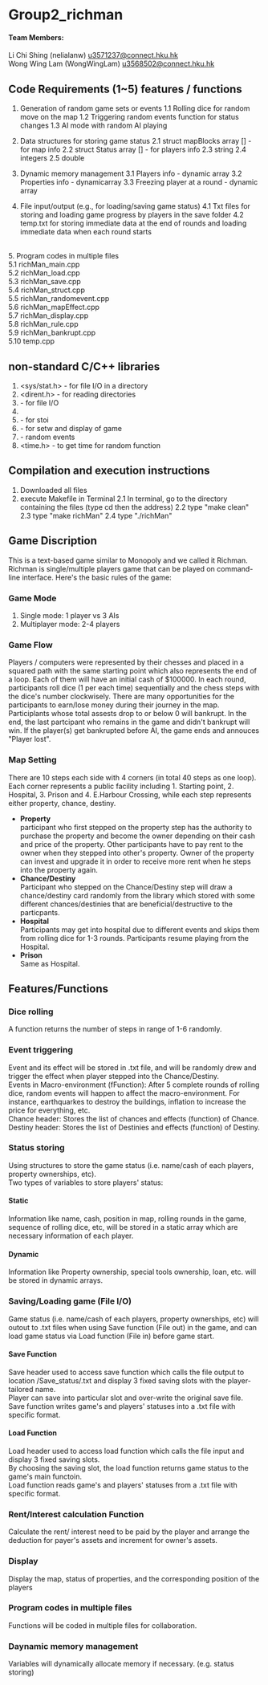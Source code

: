 # Group2_richman
#### Team Members:
Li Chi Shing (nelialanw) u3571237@connect.hku.hk<br>
Wong Wing Lam (WongWingLam) u3568502@connect.hku.hk

## Code Requirements (1~5) features / functions
1. Generation of random game sets or events
1.1 Rolling dice for random move on the map
1.2 Triggering random events function for status changes
1.3 AI mode with random AI playing

2. Data structures for storing game status
2.1 struct mapBlocks array [] - for map info
2.2 struct Status array [] - for players info
2.3 string
2.4 integers
2.5 double

3. Dynamic memory management
3.1 Players info - dynamic array
3.2 Properties info - dynamicarray
3.3 Freezing player at a round - dynamic array

4. File input/output (e.g., for loading/saving game status)
4.1 Txt files for storing and loading game progress by players in the save folder
4.2 temp.txt for storing immediate data at the end of rounds and loading immediate data when each round starts

<br>5. Program codes in multiple files
<br>5.1 richMan_main.cpp
<br>5.2 richMan_load.cpp
<br>5.3 richMan_save.cpp
<br>5.4 richMan_struct.cpp
<br>5.5 richMan_randomevent.cpp
<br>5.6 richMan_mapEffect.cpp
<br>5.7 richMan_display.cpp
<br>5.8 richMan_rule.cpp
<br>5.9 richMan_bankrupt.cpp
<br>5.10 temp.cpp

## non-standard C/C++ libraries
1. <sys/stat.h> - for file I/O in a directory
2. <dirent.h> - for reading directories
3. <fstream> - for file I/O
4. <string>
5. <sstream> - for stoi
6. <iomanip> - for setw and display of game
7. <cstdlib> - random events
8. <time.h> - to get time for random function
  
## Compilation and execution instructions
1. Downloaded all files
2. execute Makefile in Terminal
2.1 In terminal, go to the directory containing the files (type cd then the address)
2.2 type "make clean"
2.3 type "make richMan"
2.4 type "./richMan"

## Game Discription
This is a text-based game similar to Monopoly and we called it Richman.
Richman is single/multiple players game that can be played on command-line interface.
Here's the basic rules of the game:
### Game Mode
1. Single mode: 1 player vs 3 AIs
2. Multiplayer mode: 2-4 players 
### Game Flow
Players / computers were represented by their chesses and placed in a squared path with the same starting point which also represents the end of a loop. Each of them will have an initial cash of $100000. In each round, participants roll dice (1 per each time) sequentially and the chess steps with the dice's number clockwisely. There are many opportunities for the participants to earn/lose money during their journey in the map. Participlants whose total assests drop to or below 0 will bankrupt. In the end, the last partcipant who remains in the game and didn't bankrupt will win. If the player(s) get bankrupted before AI, the game ends and annouces "Player lost".
### Map Setting
There are 10 steps each side with 4 corners (in total 40 steps as one loop). Each corner represents a public facility including 1. Starting point, 2. Hospital, 3. Prison and 4. E.Harbour Crossing, while each step represents either property, chance, destiny.
* **Property**
<br>participant who first stepped on the property step has the authority to purchase the property and become the owner depending on their cash and price of the property. Other participants have to pay rent to the owner when they stepped into other's property. Owner of the property can invest and upgrade it in order to receive more rent when he steps into the property again.
* **Chance/Destiny** 
<br>Participant who stepped on the Chance/Destiny step will draw a chance/destiny card randomly from the library which stored with some different chances/destinies that are beneficial/destructive to the particpants. 
* **Hospital**
<br>Participants may get into hospital due to different events and skips them from rolling dice for 1-3 rounds. Participants resume playing from the Hospital.
* **Prison**
<br>Same as Hospital.
## Features/Functions
### Dice rolling
A function returns the number of steps in range of 1-6 randomly.
### Event triggering
Event and its effect will be stored in .txt file, and will be randomly drew and trigger the effect when player stepped into the Chance/Destiny.
<br>Events in Macro-environment (fFunction): After 5 complete rounds of rolling dice, random events will happen to affect the macro-environment. For instance, earthquarkes to destroy the buildings, inflation to increase the price for everything, etc.
<br>Chance header: Stores the list of chances and effects (function) of Chance.
<br>Destiny header: Stores the list of Destinies and effects (function) of Destiny.
### Status storing 
Using structures to store the game status (i.e. name/cash of each players, property ownerships, etc).
<br>Two types of variables to store players' status:
#### Static
Information like name, cash, position in map, rolling rounds in the game, sequence of rolling dice, etc, will be stored in a static array which are necessary information of each player.
#### Dynamic
Information like Property ownership, special tools ownership, loan, etc. will be stored in dynamic arrays.
### Saving/Loading game (File I/O)
Game status (i.e. name/cash of each players, property ownerships, etc) will outout to .txt files when using Save function (File out) in the game, and can load game status via Load function (File in) before game start.
#### Save Function
Save header used to access save function which calls the file output to location /Save_status/<user-input>.txt and display 3 fixed saving slots with the player-tailored name. 
<br>Player can save into particular slot and over-write the original save file. 
<br>Save function writes game's and players' statuses into a .txt file with specific format.
#### Load Function
Load header used to access load function which calls the file input and display 3 fixed saving slots. 
<br>By choosing the saving slot, the load function returns game status to the game's main functoin.
<br>Load function reads game's and players' statuses from a .txt file with specific format.
### Rent/Interest calculation Function
Calculate the rent/ interest need to be paid by the player and arrange the deduction for payer's assets and increment for owner's assets.
### Display
Display the map, status of properties, and the corresponding position of the players
### Program codes in multiple files
Functions will be coded in multiple files for collaboration.
### Daynamic memory management
Variables will dynamically allocate memory if necessary. (e.g. status storing)
